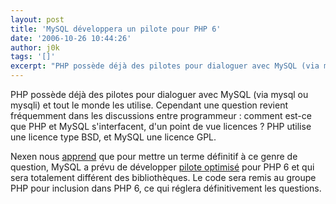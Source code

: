 ```yaml
---
layout: post
title: 'MySQL développera un pilote pour PHP 6'
date: '2006-10-26 10:44:26'
author: j0k
tags: '[]'
excerpt: "PHP possède déjà des pilotes pour dialoguer avec MySQL (via mysql ou mysqli) et tout le monde les utilise.     \nCependant une question revient fréquemment dans les discussions entre programmeur : comment est-ce que PHP et MySQL s'interfacent, d'un point de vue licences ?   PHP utilise une licence type BSD, et MySQL une licence GPL.   \n  \n     …"
---
```


PHP possède déjà des pilotes pour dialoguer avec MySQL (via mysql ou mysqli) et tout le monde les utilise.
Cependant une question revient fréquemment dans les discussions entre programmeur : comment est-ce que PHP et MySQL s'interfacent, d'un point de vue licences ?   PHP utilise une licence type BSD, et MySQL une licence GPL.

Nexen nous [apprend](http://www.nexen.net/actualites/php/php_6_aura_son_propre_pilote_mysql.php) que pour mettre un terme définitif à ce genre de question, MySQL a prévu de développer [pilote optimisé](http://www.planetmysql.org/kaj/?p=69) pour PHP 6 et qui sera totalement différent des bibliothèques. Le code sera remis au groupe PHP pour inclusion dans PHP 6, ce qui réglera définitivement les questions.
